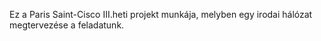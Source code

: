 Ez a Paris Saint-Cisco III.heti projekt munkája, melyben egy irodai hálózat megtervezése a feladatunk.
